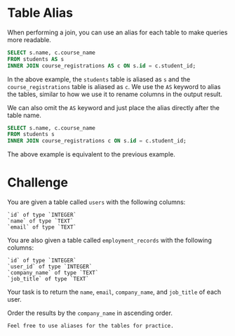 # Table Alias

When performing a join, you can use an alias for each table to make queries more readable.

```sql
SELECT s.name, c.course_name
FROM students AS s
INNER JOIN course_registrations AS c ON s.id = c.student_id;
```

In the above example, the `students` table is aliased as `s` and the `course_registrations` table is aliased as `c`. We use the `AS` keyword to alias the tables, similar to how we use it to rename columns in the output result.

We can also omit the `AS` keyword and just place the alias directly after the table name.

```sql
SELECT s.name, c.course_name
FROM students s
INNER JOIN course_registrations c ON s.id = c.student_id;
```

The above example is equivalent to the previous example.

# Challenge

You are given a table called `users` with the following columns:

    `id` of type `INTEGER`
    `name` of type `TEXT`
    `email` of type `TEXT`

You are also given a table called `employment_records` with the following columns:

    `id` of type `INTEGER`
    `user_id` of type `INTEGER`
    `company_name` of type `TEXT`
    `job_title` of type `TEXT`

Your task is to return the `name`, `email`, `company_name`, and `job_title` of each user.

Order the results by the `company_name` in ascending order.

    Feel free to use aliases for the tables for practice.
